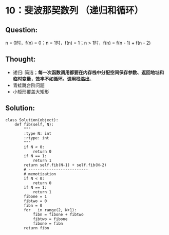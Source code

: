 # 10：斐波那契数列 （递归和循环）

## Question:

n = 0时，f\(n\) = 0；n = 1时，f\(n\) = 1；n &gt; 1时，f\(n\) = f\(n - 1\) + f\(n - 2\)

## Thought:

* 递归: 简洁；**每一次函数调用都要在内存栈中分配空间保存参数、返回地址和临时变量，效率不如循环。调用栈溢出**。
* 青蛙跳台阶问题
* 小矩形覆盖大矩形

## Solution:

```text
class Solution(object):
    def fib(self, N):
        """
        :type N: int
        :rtype: int
        """
        if N < 0:
            return 0
        if N == 1:
            return 1
        return self.fib(N-1) + self.fib(N-2)
        # --------------------------
        # memotization
        if N < 0:
            return 0
        if N == 1:
            return 1
        fibone = 1
        fibtwo = 0
        fibn = 0
        for _ in range(2, N+1):
            fibn = fibone + fibtwo
            fibtwo = fibone
            fibone = fibn
        return fibn
```

